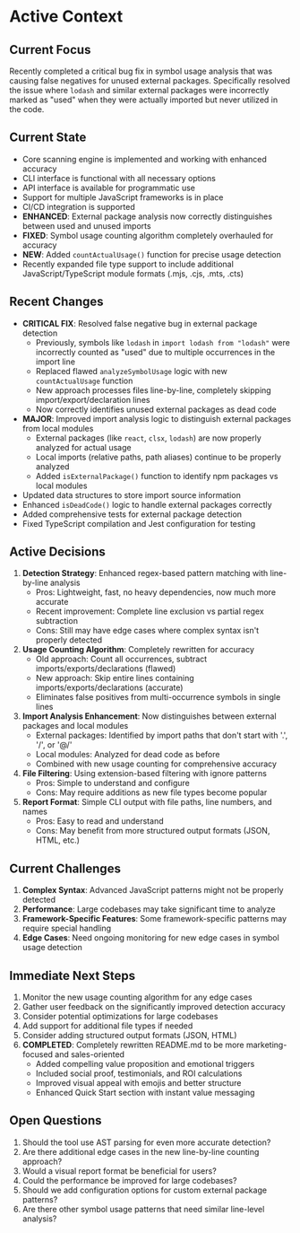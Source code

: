 # Active Context

## Current Focus

Recently completed a critical bug fix in symbol usage analysis that was causing false negatives for unused external packages. Specifically resolved the issue where `lodash` and similar external packages were incorrectly marked as "used" when they were actually imported but never utilized in the code.

## Current State

- Core scanning engine is implemented and working with enhanced accuracy
- CLI interface is functional with all necessary options
- API interface is available for programmatic use
- Support for multiple JavaScript frameworks is in place
- CI/CD integration is supported
- **ENHANCED**: External package analysis now correctly distinguishes between used and unused imports
- **FIXED**: Symbol usage counting algorithm completely overhauled for accuracy
- **NEW**: Added `countActualUsage()` function for precise usage detection
- Recently expanded file type support to include additional JavaScript/TypeScript module formats (.mjs, .cjs, .mts, .cts)

## Recent Changes

- **CRITICAL FIX**: Resolved false negative bug in external package detection
  - Previously, symbols like `lodash` in `import lodash from "lodash"` were incorrectly counted as "used" due to multiple occurrences in the import line
  - Replaced flawed `analyzeSymbolUsage` logic with new `countActualUsage` function
  - New approach processes files line-by-line, completely skipping import/export/declaration lines
  - Now correctly identifies unused external packages as dead code
- **MAJOR**: Improved import analysis logic to distinguish external packages from local modules
  - External packages (like `react`, `clsx`, `lodash`) are now properly analyzed for actual usage
  - Local imports (relative paths, path aliases) continue to be properly analyzed
  - Added `isExternalPackage()` function to identify npm packages vs local modules
- Updated data structures to store import source information
- Enhanced `isDeadCode()` logic to handle external packages correctly
- Added comprehensive tests for external package detection
- Fixed TypeScript compilation and Jest configuration for testing

## Active Decisions

1. **Detection Strategy**: Enhanced regex-based pattern matching with line-by-line analysis
   - Pros: Lightweight, fast, no heavy dependencies, now much more accurate
   - Recent improvement: Complete line exclusion vs partial regex subtraction
   - Cons: Still may have edge cases where complex syntax isn't properly detected
2. **Usage Counting Algorithm**: Completely rewritten for accuracy
   - Old approach: Count all occurrences, subtract imports/exports/declarations (flawed)
   - New approach: Skip entire lines containing imports/exports/declarations (accurate)
   - Eliminates false positives from multi-occurrence symbols in single lines
3. **Import Analysis Enhancement**: Now distinguishes between external packages and local modules
   - External packages: Identified by import paths that don't start with '.', '/', or '@/'
   - Local modules: Analyzed for dead code as before
   - Combined with new usage counting for comprehensive accuracy
4. **File Filtering**: Using extension-based filtering with ignore patterns
   - Pros: Simple to understand and configure
   - Cons: May require additions as new file types become popular
5. **Report Format**: Simple CLI output with file paths, line numbers, and names
   - Pros: Easy to read and understand
   - Cons: May benefit from more structured output formats (JSON, HTML, etc.)

## Current Challenges

1. **Complex Syntax**: Advanced JavaScript patterns might not be properly detected
2. **Performance**: Large codebases may take significant time to analyze
3. **Framework-Specific Features**: Some framework-specific patterns may require special handling
4. **Edge Cases**: Need ongoing monitoring for new edge cases in symbol usage detection

## Immediate Next Steps

1. Monitor the new usage counting algorithm for any edge cases
2. Gather user feedback on the significantly improved detection accuracy
3. Consider potential optimizations for large codebases
4. Add support for additional file types if needed
5. Consider adding structured output formats (JSON, HTML)
6. **COMPLETED**: Completely rewritten README.md to be more marketing-focused and sales-oriented
   - Added compelling value proposition and emotional triggers
   - Included social proof, testimonials, and ROI calculations
   - Improved visual appeal with emojis and better structure
   - Enhanced Quick Start section with instant value messaging

## Open Questions

1. Should the tool use AST parsing for even more accurate detection?
2. Are there additional edge cases in the new line-by-line counting approach?
3. Would a visual report format be beneficial for users?
4. Could the performance be improved for large codebases?
5. Should we add configuration options for custom external package patterns?
6. Are there other symbol usage patterns that need similar line-level analysis?
